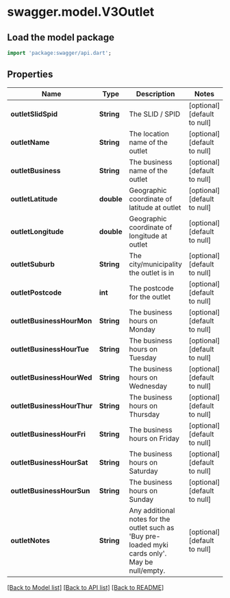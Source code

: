 # swagger.model.V3Outlet

## Load the model package
```dart
import 'package:swagger/api.dart';
```

## Properties
Name | Type | Description | Notes
------------ | ------------- | ------------- | -------------
**outletSlidSpid** | **String** | The SLID / SPID | [optional] [default to null]
**outletName** | **String** | The location name of the outlet | [optional] [default to null]
**outletBusiness** | **String** | The business name of the outlet | [optional] [default to null]
**outletLatitude** | **double** | Geographic coordinate of latitude at outlet | [optional] [default to null]
**outletLongitude** | **double** | Geographic coordinate of longitude at outlet | [optional] [default to null]
**outletSuburb** | **String** | The city/municipality the outlet is in | [optional] [default to null]
**outletPostcode** | **int** | The postcode for the outlet | [optional] [default to null]
**outletBusinessHourMon** | **String** | The business hours on Monday | [optional] [default to null]
**outletBusinessHourTue** | **String** | The business hours on Tuesday | [optional] [default to null]
**outletBusinessHourWed** | **String** | The business hours on Wednesday | [optional] [default to null]
**outletBusinessHourThur** | **String** | The business hours on Thursday | [optional] [default to null]
**outletBusinessHourFri** | **String** | The business hours on Friday | [optional] [default to null]
**outletBusinessHourSat** | **String** | The business hours on Saturday | [optional] [default to null]
**outletBusinessHourSun** | **String** | The business hours on Sunday | [optional] [default to null]
**outletNotes** | **String** | Any additional notes for the outlet such as &#x27;Buy pre-loaded myki cards only&#x27;. May be null/empty. | [optional] [default to null]

[[Back to Model list]](../README.md#documentation-for-models) [[Back to API list]](../README.md#documentation-for-api-endpoints) [[Back to README]](../README.md)

